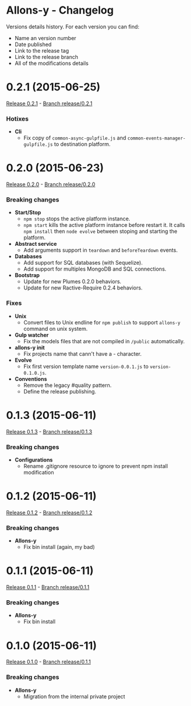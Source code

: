 # Allons-y - Changelog

Versions details history. For each version you can find:
* Name an version number
* Date published
* Link to the release tag
* Link to the release branch
* All of the modifications details

<a name="0.2.1"></a>
# 0.2.1 (2015-06-25)

[Release 0.2.1](https://github.com/CodeCorico/allons-y/releases/tag/0.2.1) - [Branch release/0.2.1](https://github.com/CodeCorico/allons-y/tree/0.2.1)

### Hotixes

- **Cli**
  - Fix copy of ```common-async-gulpfile.js``` and ```common-events-manager-gulpfile.js``` to destination platform.

<a name="0.2.0"></a>
# 0.2.0 (2015-06-23)

[Release 0.2.0](https://github.com/CodeCorico/allons-y/releases/tag/0.2.0) - [Branch release/0.2.0](https://github.com/CodeCorico/allons-y/tree/0.2.0)

### Breaking changes

- **Start/Stop**
  - ```npm stop``` stops the active platform instance.
  - ```npm start``` kills the active platform instance before restart it. It calls ```npm install``` then ```node evolve``` between stoping and starting the platform.
- **Abstract service**
  - Add arguments support in ```teardown``` and ```beforeTeardown``` events.
- **Databases**
  - Add support for SQL databases (with Sequelize).
  - Add support for multiples MongoDB and SQL connections.
- **Bootstrap**
  - Update for new Plumes 0.2.0 behaviors.
  - Update for new Ractive-Require 0.2.4 behaviors.

### Fixes

- **Unix**
  - Convert files to Unix endline for ```npm publish``` to support ```allons-y``` command on unix system.
- **Gulp watcher**
  - Fix the models files that are not compiled in ```/public``` automatically.
- **allons-y init**
  - Fix projects name that cann't have a _-_ character.
- **Evolve**
  - Fix first version template name ```version-0.0.1.js``` to ```version-0.1.0.js```.
- **Conventions**
  - Remove the legacy #quality pattern.
  - Define the release publishing.

<a name="0.1.3"></a>
# 0.1.3 (2015-06-11)

[Release 0.1.3](https://github.com/CodeCorico/allons-y/releases/tag/0.1.3) - [Branch release/0.1.3](https://github.com/CodeCorico/allons-y/tree/0.1.3)

### Breaking changes

- **Configurations**
  - Rename .gitignore resource to ignore to prevent npm install modification

<a name="0.1.2"></a>
# 0.1.2 (2015-06-11)

[Release 0.1.2](https://github.com/CodeCorico/allons-y/releases/tag/0.1.2) - [Branch release/0.1.2](https://github.com/CodeCorico/allons-y/tree/0.1.2)

### Breaking changes

- **Allons-y**
  - Fix bin install (again, my bad)

<a name="0.1.1"></a>
# 0.1.1 (2015-06-11)

[Release 0.1.1](https://github.com/CodeCorico/allons-y/releases/tag/0.1.1) - [Branch release/0.1.1](https://github.com/CodeCorico/allons-y/tree/0.1.1)

### Breaking changes

- **Allons-y**
  - Fix bin install

<a name="0.1.0"></a>
# 0.1.0 (2015-06-11)

[Release 0.1.0](https://github.com/CodeCorico/allons-y/releases/tag/0.1.0) - [Branch release/0.1.1](https://github.com/CodeCorico/allons-y/tree/0.1.0)

### Breaking changes

- **Allons-y**
  - Migration from the internal private project
